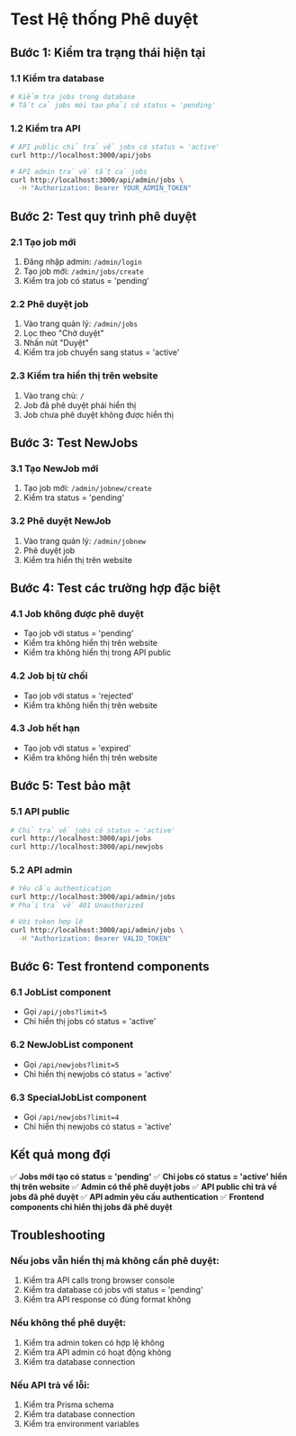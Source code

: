 # Test Hệ thống Phê duyệt

## Bước 1: Kiểm tra trạng thái hiện tại

### 1.1 Kiểm tra database
```bash
# Kiểm tra jobs trong database
# Tất cả jobs mới tạo phải có status = 'pending'
```

### 1.2 Kiểm tra API
```bash
# API public chỉ trả về jobs có status = 'active'
curl http://localhost:3000/api/jobs

# API admin trả về tất cả jobs
curl http://localhost:3000/api/admin/jobs \
  -H "Authorization: Bearer YOUR_ADMIN_TOKEN"
```

## Bước 2: Test quy trình phê duyệt

### 2.1 Tạo job mới
1. Đăng nhập admin: `/admin/login`
2. Tạo job mới: `/admin/jobs/create`
3. Kiểm tra job có status = 'pending'

### 2.2 Phê duyệt job
1. Vào trang quản lý: `/admin/jobs`
2. Lọc theo "Chờ duyệt"
3. Nhấn nút "Duyệt"
4. Kiểm tra job chuyển sang status = 'active'

### 2.3 Kiểm tra hiển thị trên website
1. Vào trang chủ: `/`
2. Job đã phê duyệt phải hiển thị
3. Job chưa phê duyệt không được hiển thị

## Bước 3: Test NewJobs

### 3.1 Tạo NewJob mới
1. Tạo job mới: `/admin/jobnew/create`
2. Kiểm tra status = 'pending'

### 3.2 Phê duyệt NewJob
1. Vào trang quản lý: `/admin/jobnew`
2. Phê duyệt job
3. Kiểm tra hiển thị trên website

## Bước 4: Test các trường hợp đặc biệt

### 4.1 Job không được phê duyệt
- Tạo job với status = 'pending'
- Kiểm tra không hiển thị trên website
- Kiểm tra không hiển thị trong API public

### 4.2 Job bị từ chối
- Tạo job với status = 'rejected'
- Kiểm tra không hiển thị trên website

### 4.3 Job hết hạn
- Tạo job với status = 'expired'
- Kiểm tra không hiển thị trên website

## Bước 5: Test bảo mật

### 5.1 API public
```bash
# Chỉ trả về jobs có status = 'active'
curl http://localhost:3000/api/jobs
curl http://localhost:3000/api/newjobs
```

### 5.2 API admin
```bash
# Yêu cầu authentication
curl http://localhost:3000/api/admin/jobs
# Phải trả về 401 Unauthorized

# Với token hợp lệ
curl http://localhost:3000/api/admin/jobs \
  -H "Authorization: Bearer VALID_TOKEN"
```

## Bước 6: Test frontend components

### 6.1 JobList component
- Gọi `/api/jobs?limit=5`
- Chỉ hiển thị jobs có status = 'active'

### 6.2 NewJobList component
- Gọi `/api/newjobs?limit=5`
- Chỉ hiển thị newjobs có status = 'active'

### 6.3 SpecialJobList component
- Gọi `/api/newjobs?limit=4`
- Chỉ hiển thị newjobs có status = 'active'

## Kết quả mong đợi

✅ **Jobs mới tạo có status = 'pending'**
✅ **Chỉ jobs có status = 'active' hiển thị trên website**
✅ **Admin có thể phê duyệt jobs**
✅ **API public chỉ trả về jobs đã phê duyệt**
✅ **API admin yêu cầu authentication**
✅ **Frontend components chỉ hiển thị jobs đã phê duyệt**

## Troubleshooting

### Nếu jobs vẫn hiển thị mà không cần phê duyệt:
1. Kiểm tra API calls trong browser console
2. Kiểm tra database có jobs với status = 'pending'
3. Kiểm tra API response có đúng format không

### Nếu không thể phê duyệt:
1. Kiểm tra admin token có hợp lệ không
2. Kiểm tra API admin có hoạt động không
3. Kiểm tra database connection

### Nếu API trả về lỗi:
1. Kiểm tra Prisma schema
2. Kiểm tra database connection
3. Kiểm tra environment variables 